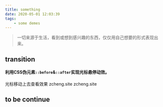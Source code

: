 ```yaml
---
title: something
date: 2020-05-01 12:03:39
tags:
    - some demes
---
```

<link href="/css/something.css" rel="stylesheet"></link>

>一切来源于生活，看到或想到感兴趣的东西，仅仅用自己想要的形式表现出来。

## transition
#### 利用CSS伪元素`::before`&`::after`实现光标悬停动效。
光标移动上去查看效果
<span class="transition-demo demo-1">zcheng.site</span>
<span class="transition-demo demo-2">zcheng.site</span>

## to be continue
